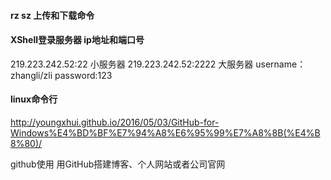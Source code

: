 #### rz sz 上传和下载命令

#### XShell登录服务器 ip地址和端口号
219.223.242.52:22 小服务器
219.223.242.52:2222 大服务器
username：zhangli/zli  password:123

#### linux命令行

http://youngxhui.github.io/2016/05/03/GitHub-for-Windows%E4%BD%BF%E7%94%A8%E6%95%99%E7%A8%8B(%E4%B8%80)/

github使用
用GitHub搭建博客、个人网站或者公司官网